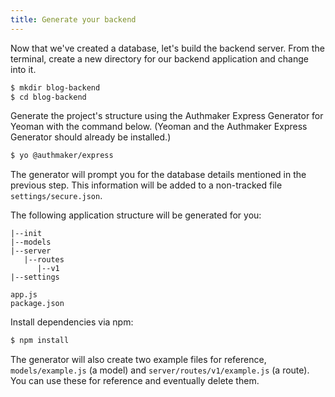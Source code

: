 ```yaml
---
title: Generate your backend
---
```


Now that we've created a database, let's build the backend server. From the terminal, create a new directory for our backend application and change into it.

```bash
$ mkdir blog-backend
$ cd blog-backend
```

Generate the project's structure using the Authmaker Express Generator for Yeoman with the command below. (Yeoman and the Authmaker Express Generator should already be installed.)

```bash
$ yo @authmaker/express
```

The generator will prompt you for the database details mentioned in the previous step. This information will be added to a non-tracked file `settings/secure.json`. 

The following application structure will be generated for you:

```text
|--init
|--models
|--server
   |--routes
      |--v1
|--settings

app.js
package.json
```

Install dependencies via npm:

```bash
$ npm install
```

The generator will also create two example files for reference, `models/example.js` (a model) and `server/routes/v1/example.js` (a route). You can use these for reference and eventually delete them.

